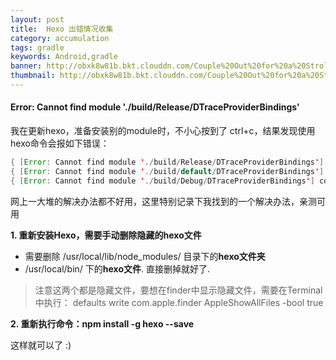 ```yaml
---
layout: post
title:  Hexo 出错情况收集
category: accumulation
tags: gradle
keywords: Android,gradle
banner: http://obxk8w81b.bkt.clouddn.com/Couple%20Out%20for%20a%20Stroll.jpg
thumbnail: http://obxk8w81b.bkt.clouddn.com/Couple%20Out%20for%20a%20Stroll.jpg
---
```


#### Error: Cannot find module './build/Release/DTraceProviderBindings'

我在更新hexo，准备安装别的module时，不小心按到了 ctrl+c，结果发现使用hexo命令会报如下错误：
~~~ Java
{ [Error: Cannot find module './build/Release/DTraceProviderBindings'] code: 'MODULE_NOT_FOUND' }    
{ [Error: Cannot find module './build/default/DTraceProviderBindings'] code: 'MODULE_NOT_FOUND' }
{ [Error: Cannot find module './build/Debug/DTraceProviderBindings'] code: 'MODULE_NOT_FOUND' }
~~~
<!--more-->
网上一大堆的解决办法都不好用，这里特别记录下我找到的一个解决办法，亲测可用

**1. 重新安装Hexo，需要手动删除隐藏的hexo文件**

- 需要删除 /usr/local/lib/node_modules/ 目录下的**hexo文件夹**
- /usr/local/bin/ 下的**hexo文件**. 直接删掉就好了.
> 注意这两个都是隐藏文件，要想在finder中显示隐藏文件，需要在Terminal中执行：
defaults write com.apple.finder AppleShowAllFiles -bool true

**2. 重新执行命令：npm install -g hexo --save**

这样就可以了  :)
